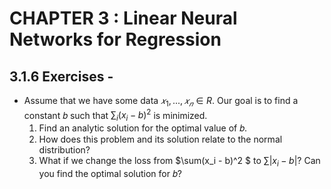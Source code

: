 # CHAPTER 3 : Linear Neural Networks for Regression

## 3.1.6 Exercises -

- Assume that we have some data $𝑥_1,...,𝑥_𝑛 \in R$. Our goal is to find a constant 𝑏 such that $\sum_i(x_i - b)^2$ is minimized.
    1. Find an analytic solution for the optimal value of 𝑏.
    2. How does this problem and its solution relate to the normal distribution?
    3. What if we change the loss from $\sum(x_i - b)^2 $ to $\sum|x_i-b|$? Can you find the optimal solution for 𝑏?


